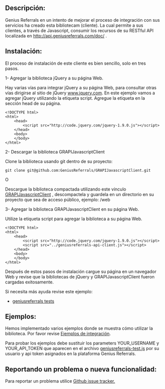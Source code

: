 Descripción:
------------

Genius Referrals en un intento de mejorar el proceso de integración con sus servicios ha creado esta bibliotecam (cliente). La cual permite a sus clientes, a través de Javascript, consumir los recursos de su RESTful API localizada en http://api.geniusreferrals.com/doc/ . 

Instalación:
------------

El proceso de instalación de este cliente es bien sencillo, solo en tres pasos. 

1- Agregar la biblioteca jQuery a su página Web. 

Hay varias vías para integrar jQuery a su página Web, para consultar otras vías dirigirse al sitio de jQuery www.jquery.com. En este ejemplo vamos a agregar jQuery utilizando la etiqueta script. Agregue la etiqueta en la sección head de su página.

```
<!DOCTYPE html>
<html>
    <head>
        <script src="http://code.jquery.com/jquery-1.9.0.js"></script>
    </head>
    <body>
    </body>
</html>
``` 

2- Descargar la biblioteca GRAPIJavascriptClient 

Clone la biblioteca usando git dentro de su proyecto: 

```
git clone git@github.com:GeniusReferrals/GRAPIJavascriptClient.git
```

O

Descargue la biblioteca compactada utilizando este vínculo [GRAPIJavascriptClient](https://github.com/GeniusReferrals/GRAPIJavascriptClient/archive/master.zip) , descompactela y guardela en un directorio en su proyecto que sea de acceso público, ejemplo: /web 

3- Agregar la biblioteca GRAPIJavascriptClient en su página Web. 

Utilize la etiqueta script para agregar la biblioteca a su página Web. 
      
```
<!DOCTYPE html>
<html>
    <head>
        <script src="http://code.jquery.com/jquery-1.9.0.js"></script>
        <script src="../geniusreferrals-api-client.js"></script>
    </head>
    <body>
    </body>
</html>
``` 
Después de estos pasos de instalación cargue su página en un navegador Web y revise que la bibliotecas de jQuery y GRAPIJavascriptClient fueron cargadas exitosamente.

Si necesita más ayuda revise este ejemplo: 

* [geniusreferrals tests](https://github.com/GeniusReferrals/GRAPIJavascriptClient/blob/master/tests/geniusreferrals-test.html) 

Ejemplos:
---------

Hemos implementado varios ejemplos donde se muestra cómo utilizar la biblioteca. Por favor revise [Ejemplos de integración](https://github.com/GeniusReferrals/GRAPIJavascriptClient/blob/master/tests/geniusreferrals-test.html). 

Para probar los ejemplos debe sustituir los parameters YOUR_USERNAME y YOUR_API_TOKEN que aparecen en el archivo [geniusreferrals-test.js](https://github.com/GeniusReferrals/GRAPIJavascriptClient/blob/master/tests/geniusreferrals-test.js) por su usuario y api token asignados en la plataforma Genius Referrals.

Reportando un problema o nueva funcionalidad:
---------------------------------------------

Para reportar un problema utilice [Github issue tracker.](https://github.com/GeniusReferrals/GRAPIJavascriptClient/issues)
